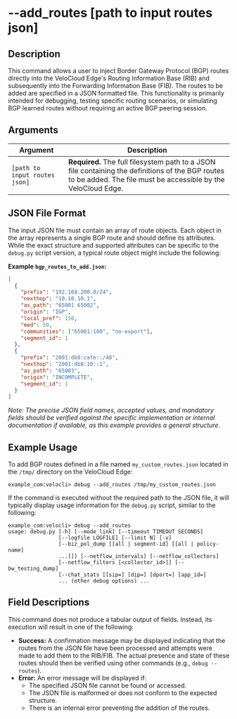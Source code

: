 #	--add_routes [path to input routes json]

##	Description
This command allows a user to inject Border Gateway Protocol (BGP) routes directly into the VeloCloud Edge's Routing Information Base (RIB) and subsequently into the Forwarding Information Base (FIB). The routes to be added are specified in a JSON formatted file. This functionality is primarily intended for debugging, testing specific routing scenarios, or simulating BGP learned routes without requiring an active BGP peering session.

##	Arguments
| Argument | Description |
|---|---|
| `[path to input routes json]` | **Required.** The full filesystem path to a JSON file containing the definitions of the BGP routes to be added. The file must be accessible by the VeloCloud Edge. |

## JSON File Format
The input JSON file must contain an array of route objects. Each object in the array represents a single BGP route and should define its attributes. While the exact structure and supported attributes can be specific to the `debug.py` script version, a typical route object might include the following:

**Example `bgp_routes_to_add.json`:**
```json
[
  {
    "prefix": "192.168.200.0/24",
    "nexthop": "10.10.10.1",
    "as_path": "65001 65002",
    "origin": "IGP",
    "local_pref": 150,
    "med": 50,
    "communities": ["65001:100", "no-export"],
    "segment_id": 1
  },
  {
    "prefix": "2001:db8:cafe::/48",
    "nexthop": "2001:db8:10::1",
    "as_path": "65003",
    "origin": "INCOMPLETE",
    "segment_id": 1
  }
]
```
*Note: The precise JSON field names, accepted values, and mandatory fields should be verified against the specific implementation or internal documentation if available, as this example provides a general structure.*

##	Example Usage
To add BGP routes defined in a file named `my_custom_routes.json` located in the `/tmp/` directory on the VeloCloud Edge:
```
example_com:velocli> debug --add_routes /tmp/my_custom_routes.json
```
If the command is executed without the required path to the JSON file, it will typically display usage information for the `debug.py` script, similar to the following:
```
example_com:velocli> debug --add_routes
usage: debug.py [-h] [--mode_link] [--timeout TIMEOUT SECONDS]
                [--logfile LOGFILE] [--limit N] [-v]
                [--biz_pol_dump [[all | segment-id] [[all | policy-name]
                ...]]] [--netflow_intervals] [--netflow_collectors]
                [--netflow_filters [<collector_id>]] [--bw_testing_dump]
                [--chat_stats [[sip=] [dip=] [dport=] [app_id=]
                ... (other debug options) ...
```

##	Field Descriptions
This command does not produce a tabular output of fields. Instead, its execution will result in one of the following:
*   **Success:** A confirmation message may be displayed indicating that the routes from the JSON file have been processed and attempts were made to add them to the RIB/FIB. The actual presence and state of these routes should then be verified using other commands (e.g., `debug --routes`).
*   **Error:** An error message will be displayed if:
    *   The specified JSON file cannot be found or accessed.
    *   The JSON file is malformed or does not conform to the expected structure.
    *   There is an internal error preventing the addition of the routes.